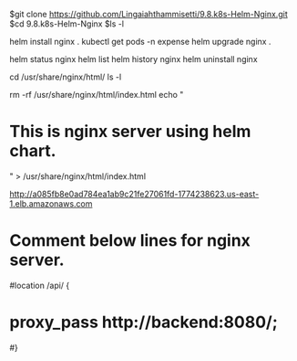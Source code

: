 $git clone https://github.com/Lingaiahthammisetti/9.8.k8s-Helm-Nginx.git
$cd 9.8.k8s-Helm-Nginx
$ls -l

helm install nginx .
kubectl get pods -n expense
helm upgrade nginx .

helm status nginx
helm list
helm history nginx
helm uninstall nginx

cd /usr/share/nginx/html/
ls -l

rm -rf /usr/share/nginx/html/index.html
echo "<h1>This is nginx server using helm chart. </h1>" > /usr/share/nginx/html/index.html

http://a085fb8e0ad784ea1ab9c21fe27061fd-1774238623.us-east-1.elb.amazonaws.com

# Comment below lines for nginx server.
  
  #location /api/ { 
  #    proxy_pass http://backend:8080/;
  #}
